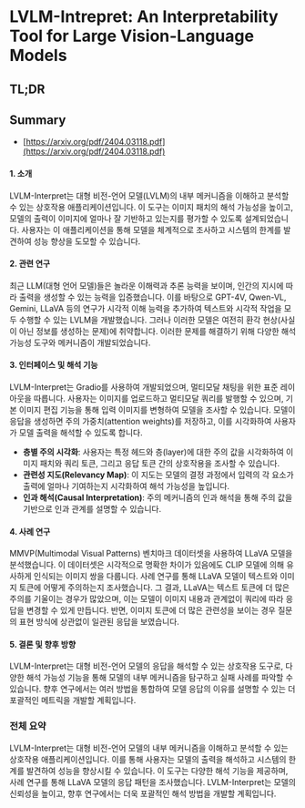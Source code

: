 # LVLM-Intrepret: An Interpretability Tool for Large Vision-Language Models
## TL;DR
## Summary
- [https://arxiv.org/pdf/2404.03118.pdf](https://arxiv.org/pdf/2404.03118.pdf)

#### 1. 소개
LVLM-Interpret는 대형 비전-언어 모델(LVLM)의 내부 메커니즘을 이해하고 분석할 수 있는 상호작용 애플리케이션입니다. 이 도구는 이미지 패치의 해석 가능성을 높이고, 모델의 출력이 이미지에 얼마나 잘 기반하고 있는지를 평가할 수 있도록 설계되었습니다. 사용자는 이 애플리케이션을 통해 모델을 체계적으로 조사하고 시스템의 한계를 발견하여 성능 향상을 도모할 수 있습니다.

#### 2. 관련 연구
최근 LLM(대형 언어 모델)들은 놀라운 이해력과 추론 능력을 보이며, 인간의 지시에 따라 출력을 생성할 수 있는 능력을 입증했습니다. 이를 바탕으로 GPT-4V, Qwen-VL, Gemini, LLaVA 등의 연구가 시각적 이해 능력을 추가하여 텍스트와 시각적 작업을 모두 수행할 수 있는 LVLM을 개발했습니다. 그러나 이러한 모델은 여전히 환각 현상(사실이 아닌 정보를 생성하는 문제)에 취약합니다. 이러한 문제를 해결하기 위해 다양한 해석 가능성 도구와 메커니즘이 개발되었습니다.

#### 3. 인터페이스 및 해석 기능
LVLM-Interpret는 Gradio를 사용하여 개발되었으며, 멀티모달 채팅을 위한 표준 레이아웃을 따릅니다. 사용자는 이미지를 업로드하고 멀티모달 쿼리를 발행할 수 있으며, 기본 이미지 편집 기능을 통해 입력 이미지를 변형하여 모델을 조사할 수 있습니다. 모델이 응답을 생성하면 주의 가중치(attention weights)를 저장하고, 이를 시각화하여 사용자가 모델 출력을 해석할 수 있도록 합니다.

- **층별 주의 시각화**: 사용자는 특정 헤드와 층(layer)에 대한 주의 값을 시각화하여 이미지 패치와 쿼리 토큰, 그리고 응답 토큰 간의 상호작용을 조사할 수 있습니다.
- **관련성 지도(Relevancy Map)**: 이 지도는 모델의 결정 과정에서 입력의 각 요소가 출력에 얼마나 기여하는지 시각화하여 해석 가능성을 높입니다.
- **인과 해석(Causal Interpretation)**: 주의 메커니즘의 인과 해석을 통해 주의 값을 기반으로 인과 관계를 설명할 수 있습니다.

#### 4. 사례 연구
MMVP(Multimodal Visual Patterns) 벤치마크 데이터셋을 사용하여 LLaVA 모델을 분석했습니다. 이 데이터셋은 시각적으로 명확한 차이가 있음에도 CLIP 모델에 의해 유사하게 인식되는 이미지 쌍을 다룹니다. 사례 연구를 통해 LLaVA 모델이 텍스트와 이미지 토큰에 어떻게 주의하는지 조사했습니다. 그 결과, LLaVA는 텍스트 토큰에 더 많은 주의를 기울이는 경우가 많았으며, 이는 모델이 이미지 내용과 관계없이 쿼리에 따라 응답을 변경할 수 있게 만듭니다. 반면, 이미지 토큰에 더 많은 관련성을 보이는 경우 질문의 표현 방식에 상관없이 일관된 응답을 보였습니다.

#### 5. 결론 및 향후 방향
LVLM-Interpret는 대형 비전-언어 모델의 응답을 해석할 수 있는 상호작용 도구로, 다양한 해석 가능성 기능을 통해 모델의 내부 메커니즘을 탐구하고 실패 사례를 파악할 수 있습니다. 향후 연구에서는 여러 방법을 통합하여 모델 응답의 이유를 설명할 수 있는 더 포괄적인 메트릭을 개발할 계획입니다.

### 전체 요약
LVLM-Interpret는 대형 비전-언어 모델의 내부 메커니즘을 이해하고 분석할 수 있는 상호작용 애플리케이션입니다. 이를 통해 사용자는 모델의 출력을 해석하고 시스템의 한계를 발견하여 성능을 향상시킬 수 있습니다. 이 도구는 다양한 해석 기능을 제공하며, 사례 연구를 통해 LLaVA 모델의 응답 패턴을 조사했습니다. LVLM-Interpret는 모델의 신뢰성을 높이고, 향후 연구에서는 더욱 포괄적인 해석 방법을 개발할 계획입니다.